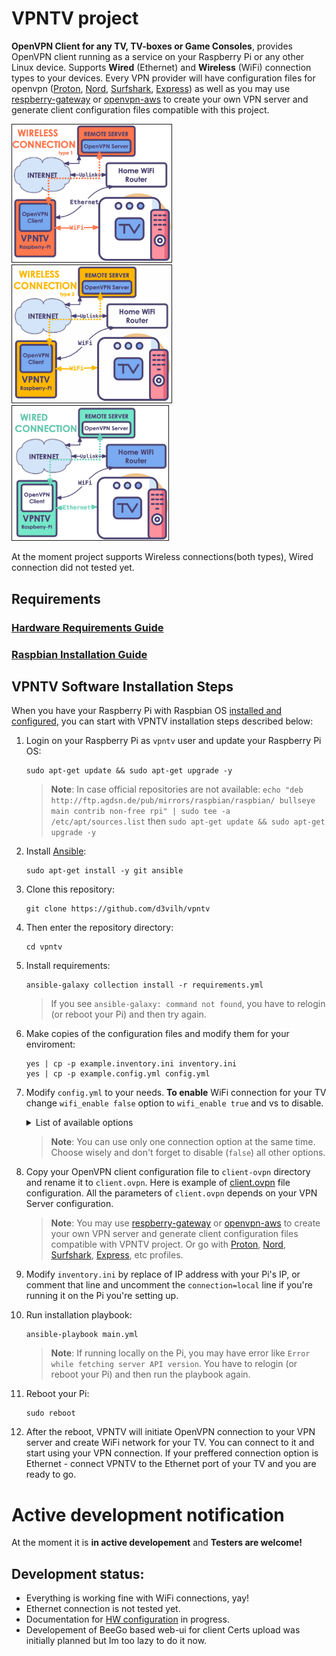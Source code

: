 # VPNTV project
**OpenVPN Client for any TV, TV-boxes or Game Consoles**, provides OpenVPN client running as a service on your Raspberry Pi or any other Linux device. Supports **Wired** (Ethernet) and **Wireless** (WiFi) connection types to your devices. Every VPN provider will have configuration files for openvpn ([Proton](https://protonvpn.com/support/vpn-config-download/), [Nord](https://nordvpn.com/uk/ovpn/), [Surfshark](https://support.surfshark.com/hc/en-us/articles/360003204233-How-to-set-up-OpenVPN-GUI-app-on-Windows-), [Express](https://www.expressvpn.com/support/vpn-setup/manual-config-for-windows-xp-vista-7-8-with-openvpn/)) as well as you may use [respberry-gateway](https://github.com/d3vilh/raspberry-gateway) or [openvpn-aws](https://github.com/d3vilh/openvpn-aws) to create your own VPN server and generate client configuration files compatible with this project.

<img src="https://github.com/d3vilh/vpntv/raw/main/images/vpntv-wireless.png" alt="wireless connection type 1" width="255" border="1" /> <img src="https://github.com/d3vilh/vpntv/raw/main/images/vpntv-wireless2.png" alt="wireless connection type 2" width="255" border="1" /> <img src="https://github.com/d3vilh/vpntv/raw/main/images/vpntv-wired.png" alt="wired connection" width="250" border="1" />

At the moment project supports Wireless connections(both types), Wired connection did not tested yet.

## Requirements
   ### [Hardware Requirements Guide](https://github.com/d3vilh/vpntv-hardware)
   ### [Raspbian Installation Guide](https://github.com/d3vilh/vpntv-hardware/tree/main/imager-configuration)

## VPNTV Software Installation Steps
 When you have your Raspberry Pi with Raspbian OS [installed and configured](https://github.com/d3vilh/vpntv-hardware/tree/main/imager-configuration), you can start with VPNTV installation steps described below:
  1. Login on your Raspberry Pi as `vpntv` user and update your Raspberry Pi OS:
     ```shell
     sudo apt-get update && sudo apt-get upgrade -y
     ```
      > **Note**: In case official repositories are not available: `echo "deb http://ftp.agdsn.de/pub/mirrors/raspbian/raspbian/ bullseye main contrib non-free rpi" | sudo tee -a /etc/apt/sources.list` then `sudo apt-get update && sudo apt-get upgrade -y`

  2. Install [Ansible](https://docs.ansible.com/ansible/latest/installation_guide/intro_installation.html):
     ```shell 
     sudo apt-get install -y git ansible
     ```
  3. Clone this repository: 
     ```shell
     git clone https://github.com/d3vilh/vpntv
     ```
  4. Then enter the repository directory: 
     ```shell 
     cd vpntv
     ```
  5. Install requirements: 
     ```shell
     ansible-galaxy collection install -r requirements.yml
     ```
     > If you see `ansible-galaxy: command not found`, you have to relogin (or reboot your Pi) and then try again.
  6. Make copies of the configuration files and modify them for your enviroment:
     ```shell
     yes | cp -p example.inventory.ini inventory.ini 
     yes | cp -p example.config.yml config.yml
     ```
  7.  Modify `config.yml` to your needs.
     **To enable** WiFi connection for your TV change `wifi_enable false` option to `wifi_enable true` and vs to disable.
      <details>
         <summary>
           List of available options
         </summary>

         * **ovpnclient_enable** - enable/disable OpenVPN client service. You need to have OpenVPN client configuration file in `client-ovpn` directory (see next installation step).
         
         * **ethernet2wifi_enable** - enable/disable TV over WiFi connection, while VPNTV connected by Ethernet cable to your home Router. You need to configure here WiFi network name and password of new AP which will be up on vpntv. Prefferable setup. Can't be used with other connection options at the same time.

         * **wifi2wifi_enable** - enable/disable VT over WiFi connection. VPNTV connects to your home WiFi network and create new WiFi network for your TV. You need to configure here WiFi network name and password of new AP which will be up on vpntv. Used only if you have WiFi dongle connected to your Raspberry Pi. Can't be used with other connection options at the same time.
  
         * **wifi_mod_enable** - enable/disable custom WiFi modules installation. You need to enable it if your WiFi dongle does not support AP mode by Raspberry Pi OS by default. [Refer to the list](https://github.com/d3vilh/vpntv/tree/main/wifi-modules) of all supported WiFi dongles.
  
         * **wifi2ethernet_enable** - enable/disable TV over Ethernet connection. Used only if your TV has Ethernet cable connected to your Raspberry Pi. Can't be used with other connection options at the same time.

      </details>

         > **Note**: You can use only one connection option at the same time. Choose wisely and don't forget to disable (`false`) all other options.

  8. Copy your OpenVPN client configuration file to `client-ovpn` directory and rename it to `client.ovpn`. Here is example of [client.ovpn](https://github.com/d3vilh/vpntv/blob/master/client-ovpn/example-client.ovpn) file configuration. All the parameters of `client.ovpn` depends on your VPN Server configuration. 
      > **Note**: You may use [respberry-gateway](https://github.com/d3vilh/raspberry-gateway) or [openvpn-aws](https://github.com/d3vilh/openvpn-aws) to create your own VPN server and generate client configuration files compatible with VPNTV project. Or go with [Proton](https://protonvpn.com/support/vpn-config-download/), [Nord](https://nordvpn.com/uk/ovpn/), [Surfshark](https://support.surfshark.com/hc/en-us/articles/360003204233-How-to-set-up-OpenVPN-GUI-app-on-Windows-), [Express](https://www.expressvpn.com/support/vpn-setup/manual-config-for-windows-xp-vista-7-8-with-openvpn/), etc profiles.

  9.  Modify `inventory.ini` by replace of IP address with your Pi's IP, or comment that line and uncomment the `connection=local` line if you're running it on the Pi you're setting up.

  10.  Run installation playbook:
       ```shell
       ansible-playbook main.yml
       ```
       > **Note**: If running locally on the Pi, you may have error like `Error while fetching server API version`. You have to relogin (or reboot your Pi) and then run the playbook again.

  11.  Reboot your Pi:
       ```shell
       sudo reboot
       ```

  12.  After the reboot, VPNTV will initiate OpenVPN connection to your VPN server and create WiFi network for your TV. You can connect to it and start using your VPN connection. If your preffered connection option is Ethernet - connect VPNTV to the Ethernet port of your TV and you are ready to go.
 
# Active development notification
At the moment it is **in active developement** and **Testers are welcome!**

## Development status:
* Everything is working fine with WiFi connections, yay!
* Ethernet connection is not tested yet.
* Documentation for [HW configuration](https://github.com/d3vilh/vpntv-hardware) in progress.
* Developement of BeeGo based web-ui for client Certs upload was initially planned but Im too lazy to do it now.
